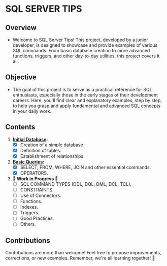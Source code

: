 # SQL SERVER TIPS

## Overview
- Welcome to SQL Server Tips! This project, developed by a junior developer, is designed to showcase and provide examples of various SQL commands. From basic database creation to more advanced functions, triggers, and other day-to-day utilities, this project covers it all.

## Objective
- The goal of this project is to serve as a practical reference for SQL enthusiasts, especially those in the early stages of their development careers. Here, you'll find clear and explanatory examples, step by step, to help you grasp and apply fundamental and advanced SQL concepts in your daily work.

## Contents
1. **[Initial Database](/CREATE_DATABASE/):**
   - [x] Creation of a simple database
   - [x] Definition of tables.
   - [x] Establishment of relationships.

2. **[Basic Queries](/OPERATORS/):**
   - [x] SELECT, FROM, WHERE, JOIN and other essential commands.
   - [x] OPERATORS.

3. **🚧 Work in Progress 🚧**
   - [ ] SQL COMMAND TYPES (DDL, DQL, DML, DCL, TCL).
   - [ ] CONSTRAINTS.
   - [ ] Use of Connectors.
   - [ ] Functions.
   - [ ] Indexes.
   - [ ] Triggers.
   - [ ] Good Practices.
   - [ ] Others.

## Contributions
Contributions are more than welcome! Feel free to propose improvements, corrections, or new examples. Remember, we're all learning together! 🚀
